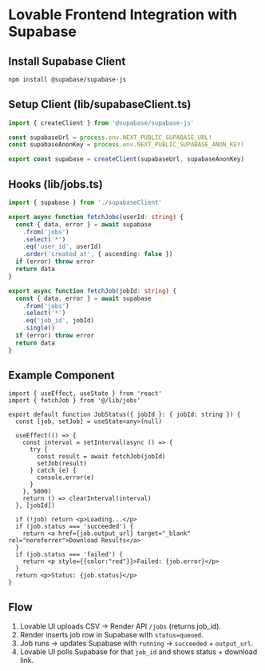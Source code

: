 # Lovable Frontend Integration with Supabase

## Install Supabase Client
```bash
npm install @supabase/supabase-js
```

## Setup Client (lib/supabaseClient.ts)
```ts
import { createClient } from '@supabase/supabase-js'

const supabaseUrl = process.env.NEXT_PUBLIC_SUPABASE_URL!
const supabaseAnonKey = process.env.NEXT_PUBLIC_SUPABASE_ANON_KEY!

export const supabase = createClient(supabaseUrl, supabaseAnonKey)
```

## Hooks (lib/jobs.ts)
```ts
import { supabase } from './supabaseClient'

export async function fetchJobs(userId: string) {
  const { data, error } = await supabase
    .from('jobs')
    .select('*')
    .eq('user_id', userId)
    .order('created_at', { ascending: false })
  if (error) throw error
  return data
}

export async function fetchJob(jobId: string) {
  const { data, error } = await supabase
    .from('jobs')
    .select('*')
    .eq('job_id', jobId)
    .single()
  if (error) throw error
  return data
}
```

## Example Component
```tsx
import { useEffect, useState } from 'react'
import { fetchJob } from '@/lib/jobs'

export default function JobStatus({ jobId }: { jobId: string }) {
  const [job, setJob] = useState<any>(null)

  useEffect(() => {
    const interval = setInterval(async () => {
      try {
        const result = await fetchJob(jobId)
        setJob(result)
      } catch (e) {
        console.error(e)
      }
    }, 5000)
    return () => clearInterval(interval)
  }, [jobId])

  if (!job) return <p>Loading...</p>
  if (job.status === 'succeeded') {
    return <a href={job.output_url} target="_blank" rel="noreferrer">Download Results</a>
  }
  if (job.status === 'failed') {
    return <p style={{color:"red"}}>Failed: {job.error}</p>
  }
  return <p>Status: {job.status}</p>
}
```

## Flow
1. Lovable UI uploads CSV -> Render API `/jobs` (returns job_id).
2. Render inserts job row in Supabase with `status=queued`.
3. Job runs -> updates Supabase with `running` -> `succeeded` + `output_url`.
4. Lovable UI polls Supabase for that `job_id` and shows status + download link.
